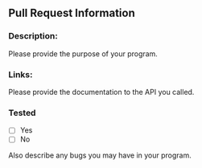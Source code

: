 ## Pull Request Information

### Description:
Please provide the purpose of your program.

### Links:
Please provide the documentation to the API you called.

### Tested
- [ ] Yes
- [ ] No

Also describe any bugs you may have in your program.